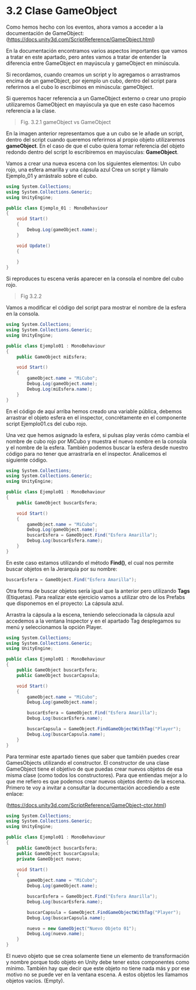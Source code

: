 # 3.2 Clase GameObject

Como hemos hecho con los eventos, ahora vamos a acceder a la documentación de GameObject:
(https://docs.unity3d.com/ScriptReference/GameObject.html)

En la documentación encontramos varios aspectos importantes que vamos a tratar en este apartado, pero antes vamos a tratar de entender la diferencia entre GameObject en mayúscula y gameObject en minúscula.

Si recordamos, cuando creamos un script y lo agregamos o arrastramos encima de un gameObject, por ejemplo un cubo, dentro del script para referirnos a el cubo lo escribimos en minúscula: gameObject.

Si queremos hacer referencia a un GameObject externo o crear uno propio utilizaremos GameObject en mayúscula ya que en este caso hacemos referencia a la clase.

> Fig. 3.2.1 gameObject vs GameObject

En la imagen anterior representamos que a un cubo se le añade un script, dentro del script cuando queremos referirnos al propio objeto utilizaremos **gameObject**. En el caso de que el cubo quiera tomar referencia del objeto redondo dentro del script lo escribiremos en mayúsculas: **GameObject**.

Vamos a crear una nueva escena con los siguientes elementos: Un cubo rojo, una esfera amarilla y una cápsula azul Crea un script y llámalo Ejemplo_01 y arrástralo sobre el cubo.

````C#
using System.Collections;
using System.Collections.Generic;
using UnityEngine;

public class Ejemplo_01 : MonoBehaviour
{
    void Start()
    {
        Debug.Log(gameObject.name);
    }

    void Update()
    {
        
    }
}
````

Si reproduces tu escena verás aparecer en la consola el nombre del cubo rojo.

> Fig 3.2.2 

Vamos a modificar el código del script para mostrar el nombre de la esfera en la consola.

````C#
using System.Collections;
using System.Collections.Generic;
using UnityEngine;

public class Ejemplo01 : MonoBehaviour
{
    public GameObject miEsfera;

    void Start()
    {
        gameObject.name = "MiCubo";
        Debug.Log(gameObject.name);
        Debug.Log(miEsfera.name);
    }
}

````
En el código de aquí arriba hemos creado una variable pública, debemos arrastrar el objeto esfera en el inspector, concrétamente en el componente script Ejemplo01.cs del cubo rojo.

Una vez que hemos asignado la esfera, si pulsas play verás cómo cambia el nombre de cubo rojo por MiCubo y muestra el nuevo nombre en la consola y el nombre de la esfera.
También podemos buscar la esfera desde nuestro código para no tener que arrastrarla en el inspector. Analicemos el siguiente código.

````C#
using System.Collections;
using System.Collections.Generic;
using UnityEngine;

public class Ejemplo01 : MonoBehaviour
{
    public GameObject buscarEsfera;

    void Start()
    {
        gameObject.name = "MiCubo";
        Debug.Log(gameObject.name);
        buscarEsfera = GameObject.Find("Esfera Amarilla");
        Debug.Log(buscarEsfera.name);
    }
}
````
En este caso estamos utilizando el método **Find()**, el cual nos permite buscar objetos en la Jerarquía por su nombre:

````C#
buscarEsfera = GameObject.Find("Esfera Amarilla");
````

Otra forma de buscar objetos sería igual que la anterior pero utilizando **Tags** (Etiquetas). Para realizar este ejercicio vamos a utilizar otro de los Prefabs que disponemos en el proyecto: La cápsula azul.

Arrastra la cápsula a la escena, teniendo seleccionada la cápsula azul accedemos a la ventana Inspector y en el apartado Tag desplegamos su menú y seleccionamos la opción Player.

````C#
using System.Collections;
using System.Collections.Generic;
using UnityEngine;

public class Ejemplo01 : MonoBehaviour
{
    public GameObject buscarEsfera;
    public GameObject buscarCapsula;

    void Start()
    {
        gameObject.name = "MiCubo";
        Debug.Log(gameObject.name);

        buscarEsfera = GameObject.Find("Esfera Amarilla");
        Debug.Log(buscarEsfera.name);

        buscarCapsula = GameObject.FindGameObjectWithTag("Player");
        Debug.Log(buscarCapsula.name);
    }
}
````
Para terminar este apartado tienes que saber que también puedes crear GamesObjects utilizando el constructor. El constructor de una clase GameObject tiene el objetivo de que puedas crear nuevos objetos de esa misma clase (como todos los constructores). Para que entiendas mejor a lo que me refiero es que podemos crear nuevos objetos dentro de la escena. Primero te voy a invitar a consultar la documentación accediendo a este enlace:

(https://docs.unity3d.com/ScriptReference/GameObject-ctor.html)

````C#
using System.Collections;
using System.Collections.Generic;
using UnityEngine;

public class Ejemplo01 : MonoBehaviour
{
    public GameObject buscarEsfera;
    public GameObject buscarCapsula;
    private GameObject nuevo;

    void Start()
    {
        gameObject.name = "MiCubo";
        Debug.Log(gameObject.name);

        buscarEsfera = GameObject.Find("Esfera Amarilla");
        Debug.Log(buscarEsfera.name);

        buscarCapsula = GameObject.FindGameObjectWithTag("Player");
        Debug.Log(buscarCapsula.name);

        nuevo = new GameObject("Nuevo Objeto 01");
        Debug.Log(nuevo.name);
    }
}
````
El nuevo objeto que se crea solamente tiene un elemento de transformación y nombre porque todo objeto en Unity debe tener estos componentes como mínimo. También hay que decir que este objeto no tiene nada más y por ese motivo no se puede ver en la ventana escena. A estos objetos les llamamos objetos vacíos. (Empty).



